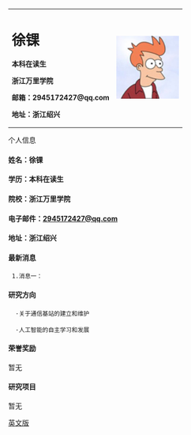 <head>
  <meta charset="UTF-8">
  <meta name="viewport" content="width=device-width, initial-scale=1.0">
  <link rel="stylesheet.css" href="./stylesheet.css">
</head>
<table border="0">
  <tr>
    <td width="60%">
      <h1>徐锞</h1>
      <p><b>本科在读生</b></p>
      <p><b>浙江万里学院</b></p>
      <p><b> 邮箱：2945172427@qq.com</b></p>
      <p><b>地址：浙江绍兴</b></p>
    </td>
    <td width="40%">
      <img src="./6416944.jpg" width="100%">
    </td>
  </tr>
</table>
   个人信息

#### 姓名：徐锞

#### 学历：本科在读生

#### 院校：浙江万里学院

#### 电子邮件：2945172427@qq.com

#### 地址：浙江绍兴

#### 最新消息

     1.消息一：

#### 研究方向

      ·关于通信基站的建立和维护

      ·人工智能的自主学习和发展

#### 荣誉奖励

暂无

#### 研究项目

暂无

[英文版](index-en.md)

